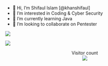- 👋 Hi, I’m Shifaul Islam [@khanshifaul]
- 👀 I’m interested in Coding & Cyber Security
- 🌱 I’m currently learning Java
- 💞️ I’m looking to collaborate on Pentester

![](https://media0.giphy.com/media/3otPorWLQJq5GmHRtu/giphy.gif)

<a href=#><img src="contributions.svg"></a>

<p align="center"> 
  Visitor count<br>
  <img src="https://profile-counter.glitch.me/khanshifaul/count.svg" />
</p>

